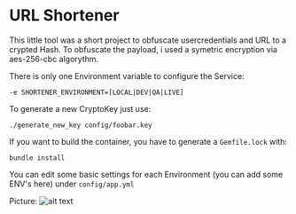 # URL Shortener

This little tool was a short project to obfuscate usercredentials and URL to a crypted Hash. 
To obfuscate the payload, i used a symetric encryption via aes-256-cbc algorythm.

There is only one Environment variable to configure the Service:
```
-e SHORTENER_ENVIRONMENT=[LOCAL|DEV|QA|LIVE]
```

To generate a new CryptoKey just use:
```
./generate_new_key config/foobar.key
```

If you want to build the container, you have to generate a `Gemfile.lock` with:
```
bundle install
```

You can edit some basic settings for each Environment (you can add some ENV's here) under `config/app.yml`

Picture:
![alt text](https://preview.ibb.co/i3NG3v/Bildschirmfoto_2017_02_16_um_17_10_48.png "Example")
